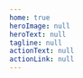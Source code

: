 ```yaml
---
home: true
heroImage: null
heroText: null
tagline: null 
actionText: null
actionLink: null
---
```


<KeyWord :value="[
  'HTML5', 'CSS3', 'JavaScript', 'TypeScript', 'Web技术',
  'Vue', 'React', 'Angular', '小程序', 'Node',
  '代码设计', '代码规范与质量', '代码性能', '浏览器', '客户端',
  '计算机网络', '数据结构', '算法', '设计模式', '架构设计', '操作系统', '数据库', '信息安全', '编译原理',
  '图形动画', '游戏', '音视频流', '可视化',
  '编程语言', 'Android', 'IOS', '云+', 'AI', '区块链',
  '工具',
  ]"
/>

